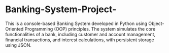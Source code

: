 # Banking-System-Project-
This is a console-based Banking System developed in Python using Object-Oriented Programming (OOP) principles. The system simulates the core functionalities of a bank, including customer and account management, financial transactions, and interest calculations, with persistent storage using JSON.

